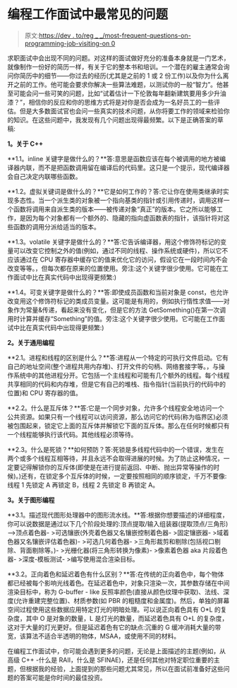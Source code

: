 # 编程工作面试中最常见的问题

> 原文:[https://dev . to/reg _ _/most-frequent-questions-on-programming-job-visiting-on 0](https://dev.to/reg__/most-frequent-questions-on-programming-job-interviews-on0)

求职面试中会出现不同的问题。对这样的面试做好充分的准备本身就是一门艺术，就像制作一份好的简历一样，有关于它的整本书和培训。一个潜在的雇主通常会询问你简历中的细节——你过去的经历(尤其是之前的 1 或 2 份工作)以及你为什么离开之前的工作。他可能会要求你解决一些算法难题，以测试你的一般“智力”。他甚至可能会问一些可笑的问题，比如“试着估计一下伦敦每年翻新建筑要用多少升油漆？”，相信你的反应和你的思维方式将是对你是否会成为一名好员工的一些评估。但是大多数面试官也会问一些真实的技术问题，从你将要工作的领域来检验你的知识。在这些问题中，我发现有几个问题出现得最频繁。以下是正确答案的草稿:

**1。关于 C++**

**1.1。inline 关键字是做什么的？**答:意思是函数应该在每个被调用的地方被编译器内联，而不是把函数调用留在编译后的代码里。这只是一个提示，现代编译器会自己决定内联哪些函数。

**1.2。虚拟关键词是做什么的？**它是如何工作的？答:它让你在使用类继承时实现多态性。当一个派生类的对象被一个指向基类的指针或引用传递时，调用这样一个函数将调用来自派生类的版本——被传递对象“真正”的版本。它之所以能够工作，是因为每个对象都有一个额外的、隐藏的指向虚函数表的指针，该指针将对这些函数的调用分派给适当的版本。

**1.3。volatile 关键字是做什么的？**答:它告诉编译器，用这个修饰符标记的变量可以改变它控制之外的值(例如，通过不同的线程、操作系统或硬件)，所以它不应该通过在 CPU 寄存器中缓存它的值来优化它的访问，假设它在一段时间内不会改变等等。，但每次都在原来的位置使用。旁注:这个关键字很少使用。它可能在工作面试中比在真实代码中出现得更频繁:)

**1.4。可变关键字是做什么的？**答:即使成员函数和当前对象是 const，也允许改变用这个修饰符标记的类成员变量。这可能是有用的，例如执行惰性求值——对象作为常量&传递，看起来没有变化，但是它的方法 GetSomething()在第一次调用时计算并缓存“Something”的值。旁注:这个关键字很少使用。它可能在工作面试中比在真实代码中出现得更频繁:)

**2。关于通用编程**

**2.1。进程和线程的区别是什么？**答:进程从一个特定的可执行文件启动。它有自己的地址空间(整个进程共用内存堆)、打开文件的句柄、网络套接字等。，与操作系统中的其他进程分开。它包括一个主线程和可能有几个额外的线程。每个线程共享相同的代码和内存堆，但是它有自己的堆栈、指令指针(当前执行的代码中的位置)和 CPU 寄存器的值。

**2.2。什么是互斥体？**答:它是一个同步对象，允许多个线程安全地访问一个公共资源。如果只有一个线程可以访问资源，那么访问它的代码(称为临界区)必须被包围起来，锁定它上面的互斥体并解锁它下面的互斥体。那么在任何时候都只有一个线程能够执行该代码。其他线程必须等待。

**2.3。什么是死锁？**如何预防？答:死锁是多线程代码中的一个错误，发生在两个或多个线程互相等待，并且永远不会取得进展的时候。为了防止这种情况，一定要记得解锁你的互斥体(即使是在进行提前返回、中断、抛出异常等操作的时候)。)还有，在锁定多个互斥体的时候，一定要按照相同的顺序锁定，千万不要像:线程 1 先锁定 A 再锁定 B，线程 2 先锁定 B 再锁定 A。

**3。关于图形编程**

**3.1。描述现代图形处理器中的图形流水线。**答:根据你想要描述的详细程度，你可以说数据是通过以下几个阶段处理的:顶点提取/输入组装器(提取顶点/三角形)——>顶点着色器- >可选镶嵌(外壳着色器又名镶嵌控制着色器- >固定镶嵌器- >域着色器又名镶嵌评估着色器)- >可选几何着色器- >三角形裁剪和剔除(包括视口剔除、背面剔除等。)- >光栅化器(将三角形转换为像素)- >像素着色器 aka 片段着色器- >深度-模板测试- >编写使用混合渲染目标。

**3.2。正向着色和延迟着色有什么区别？**答:在传统的正向着色中，每个物体都已经被每个影响光线着色。在延迟着色中，对象只渲染一次，其参数存储在中间渲染目标中，称为 G-buffer - like 反照率颜色(直接从颜色纹理中获取)、法线、深度(允许重建完整位置)、材质参数(如 PBR 的粗糙度和金属度)。然后，单独的屏幕空间过程使用这些数据应用特定灯光的明暗处理。可以说正向着色具有 O*L 的复杂度，其中 O 是对象的数量，L 是灯光的数量，而延迟着色具有 O+L 的复杂度，这对于大量的灯光更好。但是延迟着色有它的缺点:沉重的 G 缓冲消耗大量的带宽，该算法不适合半透明的物体，MSAA，或使用不同的材料。

在编程工作面试中，你可能会遇到更多的问题，无论是上面描述的主题(例如，从高级 C++ -什么是 RAII，什么是 SFINAE)，还是任何其他对特定职位重要的主题，但根据我的经验，上面提到的那些问题尤其常见，所以在面试前准备好这些问题的答案可能是你时间的最佳投资。